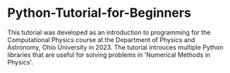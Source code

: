 # Python-Tutorial-for-Beginners

This tutorial was developed as an introduction to programming for the Computational Physics course at the Department of Physics and Astronomy, Ohio University in 2023. The tutorial introuces multiple Python libraries that are useful for solving problems in 'Numerical Methods in Physics'.
